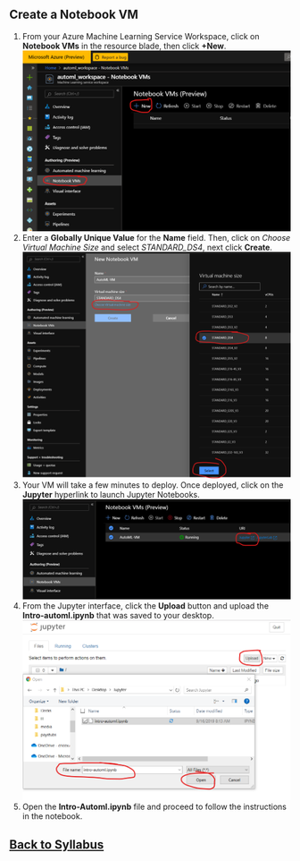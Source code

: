 
## Create a Notebook VM
1. From your Azure Machine Learning Service Workspace, click on **Notebook VMs** in the resource blade, then click **+New**.
![Create a Notebook VM](media/notebook-vm-1.png)
1. Enter a **Globally Unique Value** for the **Name** field. Then, click on *Choose Virtual Machine Size* and select *STANDARD_DS4*, next click **Create**.
![Create a Notebook VM](media/notebook-vm-2.png)
1. Your VM will take a few minutes to deploy. Once deployed, click on the **Jupyter** hyperlink to launch Jupyter Notebooks.
![Create a Notebook VM](media/notebook-vm-3.png)
1. From the Jupyter interface, click the **Upload** button and upload the **Intro-automl.ipynb** that was saved to your desktop.
![Create a Notebook VM](media/notebook-vm-4.png)
1. Open the **Intro-Automl.ipynb** file and proceed to follow the instructions in the notebook. 

## [Back to Syllabus](readme.md)